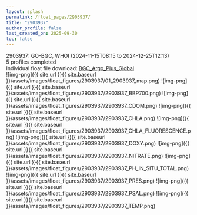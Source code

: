 ```yaml
---
layout: splash
permalink: /float_pages/2903937/
title: "2903937"
author_profile: false
last_created_on: 2025-09-30
toc: false
---
```

 
2903937: GO-BGC, WHOI (2024-11-15T08:15 to 2024-12-25T12:13)\
5 profiles completed\
Individual float file download: [BGC_Argo_Plus_Global](https://ftp.soest.hawaii.edu/bgc_argo_plus/Individual_Floats/outliers_removed/2903937_Sprof_processed.nc)\
![img-png]({{ site.url }}{{ site.baseurl }}/assets/images/float_figures/2903937/01_2903937_map.png)
![img-png]({{ site.url }}{{ site.baseurl }}/assets/images/float_figures/2903937/2903937_BBP700.png)
![img-png]({{ site.url }}{{ site.baseurl }}/assets/images/float_figures/2903937/2903937_CDOM.png)
![img-png]({{ site.url }}{{ site.baseurl }}/assets/images/float_figures/2903937/2903937_CHLA.png)
![img-png]({{ site.url }}{{ site.baseurl }}/assets/images/float_figures/2903937/2903937_CHLA_FLUORESCENCE.png)
![img-png]({{ site.url }}{{ site.baseurl }}/assets/images/float_figures/2903937/2903937_DOXY.png)
![img-png]({{ site.url }}{{ site.baseurl }}/assets/images/float_figures/2903937/2903937_NITRATE.png)
![img-png]({{ site.url }}{{ site.baseurl }}/assets/images/float_figures/2903937/2903937_PH_IN_SITU_TOTAL.png)
![img-png]({{ site.url }}{{ site.baseurl }}/assets/images/float_figures/2903937/2903937_PRES.png)
![img-png]({{ site.url }}{{ site.baseurl }}/assets/images/float_figures/2903937/2903937_PSAL.png)
![img-png]({{ site.url }}{{ site.baseurl }}/assets/images/float_figures/2903937/2903937_TEMP.png)
